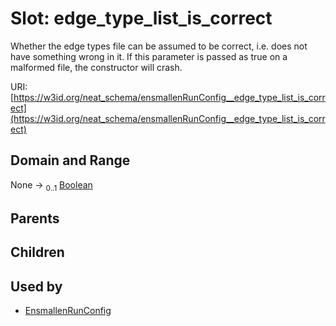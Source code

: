 
# Slot: edge_type_list_is_correct


Whether the edge types file can be assumed to be correct, i.e. does not have something wrong in it. If this parameter is passed as true on a malformed file, the constructor will crash.

URI: [https://w3id.org/neat_schema/ensmallenRunConfig__edge_type_list_is_correct](https://w3id.org/neat_schema/ensmallenRunConfig__edge_type_list_is_correct)


## Domain and Range

None &#8594;  <sub>0..1</sub> [Boolean](types/Boolean.md)

## Parents


## Children


## Used by

 * [EnsmallenRunConfig](EnsmallenRunConfig.md)
